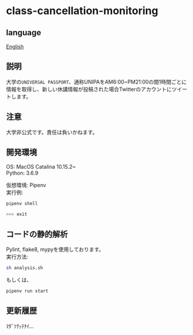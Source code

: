 # class-cancellation-monitoring

## language

[English](doc/README_en.md)

## 説明

大学の`UNIVERSAL PASSPORT`、通称UNIPAをAM6:00~PM21:00の間1時間ごとに情報を取得し、新しい休講情報が投稿された場合Twitterのアカウントにツイートします。

## 注意

大学非公式です。責任は負いかねます。

## 開発環境

OS: MacOS Catalina 10.15.2~  
Python: 3.6.9  

仮想環境: Pipenv  
実行例:

```sh
pipenv shell

>>> exit
```

## コードの静的解析

Pylint, flake8, mypyを使用しております。  
実行方法:

```sh
sh analysis.sh
```

もしくは、

```sh
pipenv run start
```

## 更新履歴

ﾏﾀﾞﾂｸｯﾃﾅｲ…
